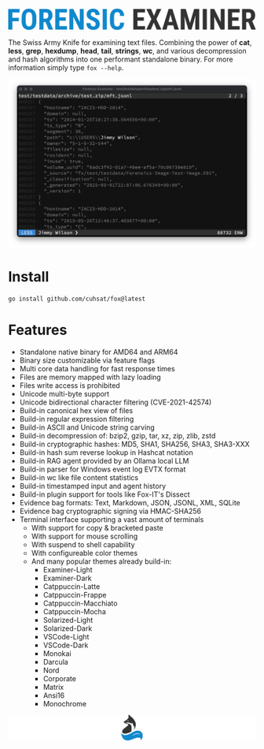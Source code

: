![](assets/logo.png "Forensic Examiner")

The Swiss Army Knife for examining text files. Combining the power of **cat**, **less**, **grep**, **hexdump**, **head**, **tail**, **strings**, **wc**, and various decompression and hash algorithms into one performant standalone binary. For more information simply type `fox --help`.

![](assets/demo.png "Demo")

# Install

```console
go install github.com/cuhsat/fox@latest
```

# Features
* Standalone native binary for AMD64 and ARM64
* Binary size customizable via feature flags
* Multi core data handling for fast response times
* Files are memory mapped with lazy loading
* Files write access is prohibited
* Unicode multi-byte support
* Unicode bidirectional character filtering (CVE-2021-42574)
* Build-in canonical hex view of files
* Build-in regular expression filtering
* Build-in ASCII and Unicode string carving
* Build-in decompression of: bzip2, gzip, tar, xz, zip, zlib, zstd
* Build-in cryptographic hashes: MD5, SHA1, SHA256, SHA3, SHA3-XXX
* Build-in hash sum reverse lookup in Hashcat notation
* Build-in RAG agent provided by an Ollama local LLM
* Build-in parser for Windows event log EVTX format
* Build-in wc like file content statistics
* Build-in timestamped input and agent history
* Build-in plugin support for tools like Fox-IT's Dissect
* Evidence bag formats: Text, Markdown, JSON, JSONL, XML, SQLite
* Evidence bag cryptographic signing via HMAC-SHA256
* Terminal interface supporting a vast amount of terminals
  * With support for copy & bracketed paste
  * With support for mouse scrolling
  * With suspend to shell capability
  * With configureable color themes
  * And many popular themes already build-in:
    * Examiner-Light
    * Examiner-Dark
    * Catppuccin-Latte
    * Catppuccin-Frappe
    * Catppuccin-Macchiato
    * Catppuccin-Mocha
    * Solarized-Light
    * Solarized-Dark
    * VSCode-Light
    * VSCode-Dark
    * Monokai
    * Darcula
    * Nord
    * Corporate
    * Matrix
    * Ansi16
    * Monochrome

![](assets/tail.png "Blue Tail")
